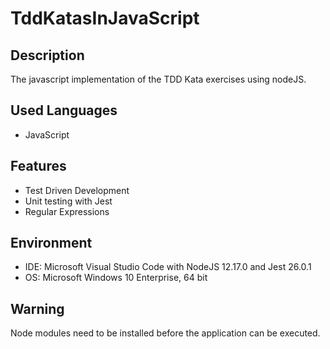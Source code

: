 # TddKatasInJavaScript


## Description
The javascript implementation of the TDD Kata exercises using nodeJS.


## Used Languages
- JavaScript


## Features
- Test Driven Development
- Unit testing with Jest
- Regular Expressions


## Environment
- IDE: Microsoft Visual Studio Code with NodeJS 12.17.0 and Jest 26.0.1
- OS: Microsoft Windows 10 Enterprise, 64 bit


## Warning
Node modules need to be installed before the application can be executed.